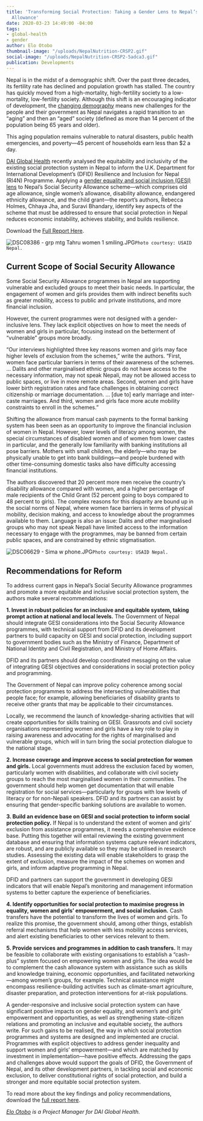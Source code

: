 ```yaml
---
title: 'Transforming Social Protection: Taking a Gender Lens to Nepal’s Social Security
  Allowance'
date: 2020-03-23 14:49:00 -04:00
tags:
- global-health
- gender
author: Elo Otobo
thumbnail-image: "/uploads/NepalNutrition-CRSP2.gif"
social-image: "/uploads/NepalNutrition-CRSP2-5adca3.gif"
publication: Developments
---
```


Nepal is in the midst of a demographic shift. Over the past three decades, its fertility rate has declined and population growth has stalled. The country has quickly moved from a high-mortality, high-fertility society to a low-mortality, low-fertility society. Although this shift is an encouraging indicator of development, the [changing demography](https://www.unicef.org/nepal/media/446/file/DEMOGRAPHIC%20CHANGES%20OF%20NEPAL.pdf) means new challenges for the people and their government as Nepal navigates a rapid transition to an “aging” and then an “aged” society (defined as more than 14 percent of the population being 65 years and older).






This aging population remains vulnerable to natural disasters, public health emergencies, and poverty—45 percent of households earn less than $2 a day. 

[DAI Global Health](https://www.dai.com/our-work/solutions/global-health) recently analysed the equitability and inclusivity of the existing social protection system in Nepal to inform the U.K. Department for International Development’s (DFID) Resilience and Inclusion for Nepal (RI4N) Programme. Applying a [gender equality and social inclusion (GESI) lens](https://www.dai.com/our-work/solutions/economic-growth-solutions/gender) to Nepal’s Social Security Allowance scheme—which comprises old age allowance, single women’s allowance, disability allowance, endangered ethnicity allowance, and the child grant—the report’s authors, Rebecca Holmes, Chhaya Jha, and Suravi Bhandary, identify key aspects of the scheme that must be addressed to ensure that social protection in Nepal reduces economic instability, achieves stability, and builds resilience.  

Download the [Full Report Here](/uploads/GESI_analysis_SP_in_Nepal.pdf).

![DSC08386 - grp mtg Tahru women 1 smiling.JPG](/uploads/DSC08386%20-%20grp%20mtg%20Tahru%20women%201%20smiling.JPG)`Photo courtesy: USAID Nepal.`

## Current Scope of Social Security Allowance

Some Social Security Allowance programmes in Nepal are supporting vulnerable and excluded groups to meet their basic needs. In particular, the engagement of women and girls provides them with indirect benefits such as greater mobility, access to public and private institutions, and more financial inclusion. 

However, the current programmes were not designed with a gender-inclusive lens. They lack explicit objectives on how to meet the needs of women and girls in particular, focusing instead on the betterment of “vulnerable” groups more broadly. 

“Our interviews highlighted three key reasons women and girls may face higher levels of exclusion from the schemes,” write the authors. “First, women face particular barriers in terms of their awareness of the schemes. … Dalits and other marginalised ethnic groups do not have access to the necessary information, may not speak Nepali, may not be allowed access to public spaces, or live in more remote areas. Second, women and girls have lower birth registration rates and face challenges in obtaining correct citizenship or marriage documentation. … [due to] early marriage and inter-caste marriages. And third, women and girls face more acute mobility constraints to enroll in the schemes.”

Shifting the allowance from manual cash payments to the formal banking system has been seen as an opportunity to improve the financial inclusion of women in Nepal. However, lower levels of literacy among women, the special circumstances of disabled women and of women from lower castes in particular, and the generally low familiarity with banking institutions all pose barriers. Mothers with small children, the elderly—who may be physically unable to get into bank buildings—and people burdened with other time-consuming domestic tasks also have difficulty accessing financial institutions. 

The authors discovered that 20 percent more men receive the country’s disability allowance compared with women, and a higher percentage of male recipients of the Child Grant (52 percent going to boys compared to 48 percent to girls). The complex reasons for this disparity are bound up in the social norms of Nepal, where women face barriers in terms of physical mobility, decision making, and access to knowledge about the programmes available to them. Language is also an issue: Dalits and other marginalised groups who may not speak Nepali have limited access to the information necessary to engage with the programmes, may be banned from certain public spaces, and are constrained by ethnic stigmatisation.  

![DSC06629 - Sima w phone.JPG](/uploads/DSC06629%20-%20Sima%20w%20phone.JPG)`Photo courtesy: USAID Nepal.`

## Recommendations for Reform

To address current gaps in Nepal’s Social Security Allowance programmes and promote a more equitable and inclusive social protection system, the authors make several recommendations:

**1. Invest in robust policies for an inclusive and equitable system, taking prompt action at national and local levels.** The Government of Nepal should integrate GESI considerations into the Social Security Allowance programmes, with technical support from DFID and its development partners to build capacity on GESI and social protection, including support to government bodies such as the Ministry of Finance, Department of National Identity and Civil Registration, and Ministry of Home Affairs. 

DFID and its partners should develop coordinated messaging on the value of integrating GESI objectives and considerations in social protection policy and programming. 

The Government of Nepal can improve policy coherence among social protection programmes to address the intersecting vulnerabilities that people face; for example, allowing beneficiaries of disability grants to receive other grants that may be applicable to their circumstances.

Locally, we recommend the launch of knowledge-sharing activities that will create opportunities for skills training on GESI. Grassroots and civil society organisations representing women and girls have a key role to play in raising awareness and advocating for the rights of marginalised and vulnerable groups, which will in turn bring the social protection dialogue to the national stage. 

**2. Increase coverage and improve access to social protection for women and girls.** Local governments must address the exclusion faced by women, particularly women with disabilities, and collaborate with civil society groups to reach the most marginalised women in their communities. The government should help women get documentation that will enable registration for social services—particularly for groups with low levels of literacy or for non-Nepali speakers. DFID and its partners can assist by ensuring that gender-specific banking solutions are available to women. 

**3. Build an evidence base on GESI and social protection to inform social protection policy.** If Nepal is to understand the extent of women and girls’ exclusion from assistance programmes, it needs a comprehensive evidence base. Putting this together will entail reviewing the existing government database and ensuring that information systems capture relevant indicators, are robust, and are publicly available so they may be utilised in research studies. Assessing the existing data will enable stakeholders to grasp the extent of exclusion, measure the impact of the schemes on women and girls, and inform adaptive programming in Nepal.  

DFID and partners can support the government in developing GESI indicators that will enable Nepal’s monitoring and management information systems to better capture the experience of beneficiaries. 

**4. Identify opportunities for social protection to maximise progress in equality, women and girls’ empowerment, and social inclusion.** Cash transfers have the potential to transform the lives of women and girls. To realize this promise, the government should, among other things, establish referral mechanisms that help women with less mobility access services, and alert existing beneficiaries to other services relevant to them. 

**5. Provide services and programmes in addition to cash transfers.** It may be feasible to collaborate with existing organisations to establish a “cash-plus” system focused on empowering women and girls. The idea would be to complement the cash allowance system with assistance such as skills and knowledge training, economic opportunities, and facilitated networking—among women’s groups, for example. Technical assistance might encompass resilience-building activities such as climate-smart agriculture, disaster preparation, and protection interventions for at-risk populations.

A gender-responsive and inclusive social protection system can have significant positive impacts on gender equality, and women’s and girls’ empowerment and opportunities, as well as strengthening state-citizen relations and promoting an inclusive and equitable society, the authors write. For such gains to be realised, the way in which social protection programmes and systems are designed and implemented are crucial. Programmes with explicit objectives to address gender inequality and support women and girls’ empowerment—and which are matched by investment in implementation—have positive effects. Addressing the gaps and challenges above would support the goals of DFID, the Government of Nepal, and its other development partners, in tackling social and economic exclusion, to deliver constitutional rights of social protection, and build a stronger and more equitable social protection system. 

To read more about the key findings and policy recommendations, download the [full report here](/uploads/GESI_analysis_SP_in_Nepal.pdf).

*[Elo Otobo](https://www.linkedin.com/in/elo-otobo-46991889/) is a Project Manager for DAI Global Health.*